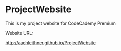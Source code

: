 # ProjectWebsite
This is my project website for CodeCademy Premium

Website URL:

http://aachleithner.github.io/ProjectWebsite
